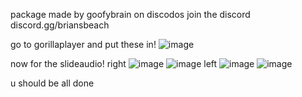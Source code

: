 package made by goofybrain on discodos
join the discord discord.gg/briansbeach 

go to gorillaplayer and put these in!
![image](https://github.com/user-attachments/assets/c987db00-43a2-4935-8c6d-17f122598ddb)

now for the slideaudio!
right
![image](https://github.com/user-attachments/assets/345b24ed-2159-460a-950d-6a1b655a831b)
![image](https://github.com/user-attachments/assets/1d765b77-0552-41b5-aec7-490fdf87c7d3)
left
![image](https://github.com/user-attachments/assets/8c45b162-4462-4ea5-b704-376c1571f2c9)
![image](https://github.com/user-attachments/assets/ba795677-3072-4af6-8929-0fbb760731dd)

u should be all done
